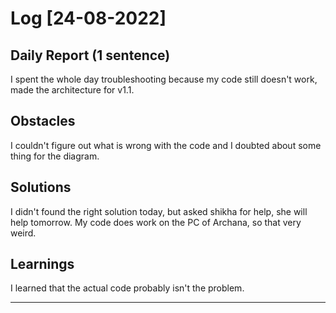 # Log [24-08-2022]
 
## Daily Report (1 sentence)

I spent the whole day troubleshooting because my code still doesn't work, made the architecture for v1.1.

## Obstacles

I couldn't figure out what is wrong with the code and I doubted about some thing for the diagram.

## Solutions

I didn't found the right solution today, but asked shikha for help, she will help tomorrow. My code does work on the PC of Archana, so that very weird.

## Learnings

I learned that the actual code probably isn't the problem. 

---